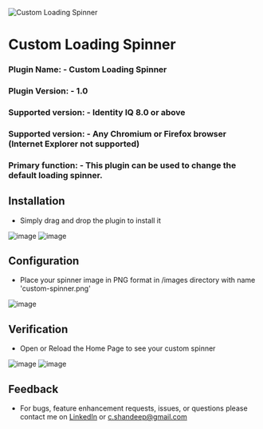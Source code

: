 ![Custom Loading Spinner](https://github.com/user-attachments/assets/318a6738-f349-4ec4-ab72-b1703091fca9)

# Custom Loading Spinner

### Plugin Name: - Custom Loading Spinner
### Plugin Version: - 1.0
### Supported version: - Identity IQ 8.0 or above 
### Supported version: - Any Chromium or Firefox browser (Internet Explorer not supported)
### Primary function: - This plugin can be used to change the default loading spinner.

## Installation
* Simply drag and drop the plugin to install it
 
![image](https://github.com/user-attachments/assets/5db35cf7-f748-4c84-989c-ad8e16ad5772)
![image](https://github.com/user-attachments/assets/9fedeb63-873b-4356-9520-a7c1fed73241)


## Configuration
*	Place your spinner image in PNG format in /images directory with name 'custom-spinner.png'

![image](https://github.com/user-attachments/assets/cf6756b5-2123-43dc-85e0-14ee5f5c10a7)

## Verification
*	Open or Reload the Home Page to see your custom spinner

![image](https://github.com/user-attachments/assets/707817b3-c3ea-4904-ba2d-941d4a015272)
![image](https://github.com/user-attachments/assets/ee64b46f-eb06-48e1-8660-95a64c11969c)

## Feedback
*	For bugs, feature enhancement requests, issues, or questions please contact me on [LinkedIn](https://www.linkedin.com/in/shandeepsrinivas/) or [c.shandeep@gmail.com](mailto:c.shandeep@gmail.com)
